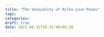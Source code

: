 ```yaml
---
title: "The Sensuality of Rilke Love Poems"
tags:
categories: 
draft: true
date: 2021-08-31T10:35:08+05:30
---
```



